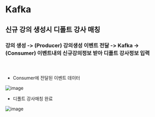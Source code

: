 # Kafka 
## 신규 강의 생성시 디폴트 강사 매칭  

### 강의 생성 -> (Producer) 강의생성 이벤트 전달 -> Kafka -> (Consumer) 이벤트내의 신규강의정보 받아 디폴트 강사정보 입력</br></br></br>





- Consumer에 전달된 이벤트 데이터

![image](https://user-images.githubusercontent.com/53042885/165819986-4659e479-72bb-4e1c-a8f2-ee271cde20ef.png)

- 디폴트 강사매칭 완료

![image](https://user-images.githubusercontent.com/53042885/165821448-66404632-6dd4-4922-bd67-e1fe863fa80f.png)


